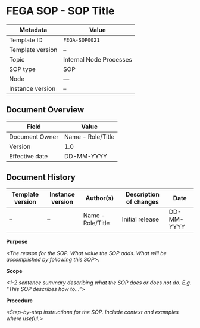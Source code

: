 # FEGA SOP - SOP Title

| Metadata | Value |
| -- | -- |
| Template ID | `FEGA-SOP0021` |
| Template version | `—` |
| Topic | Internal Node Processes |
| SOP type | SOP |
| Node | — |
| Instance version | `—` |

## Document Overview

| Field | Value |
| -- | -- |
| Document Owner | Name - Role/Title |
| Version | 1.0 |
| Effective date | DD-MM-YYYY |

## Document History

| Template version | Instance version | Author(s) | Description of changes | Date |
| -- | -- | -- | -- | -- |
| `—` | `—` | Name - Role/Title | Initial release | DD-MM-YYYY |

**Purpose**

*\<The reason for the SOP. What value the SOP adds. What will be
accomplished by following this SOP\>.*

**Scope**

*\<1-2 sentence summary describing what the SOP does or does not do.
E.g. “This SOP describes how to…”\>*

**Procedure**

*\<Step-by-step instructions for the SOP. Include context and examples
where useful.\>*
